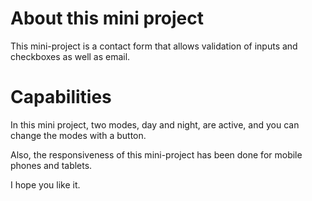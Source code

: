 # About this mini project
This mini-project is a contact form that allows validation of inputs and checkboxes as well as email.


# Capabilities
In this mini project, two modes, day and night, are active, and you can change the modes with a button.

Also, the responsiveness of this mini-project has been done for mobile phones and tablets.

I hope you like it.